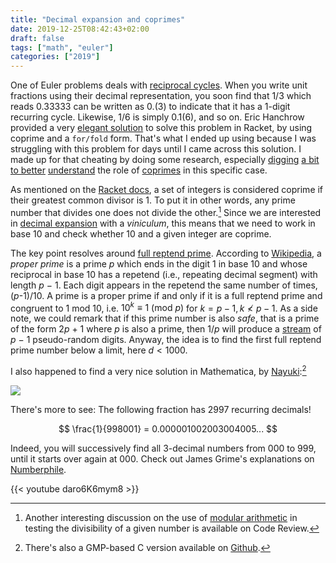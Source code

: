 ```yaml
---
title: "Decimal expansion and coprimes"
date: 2019-12-25T08:42:43+02:00
draft: false
tags: ["math", "euler"]
categories: ["2019"]
---
```


One of Euler problems deals with [reciprocal cycles](https://projecteuler.net/problem=26). When you write unit fractions using their decimal representation, you soon find that 1/3 which reads 0.33333 can be written as 0.(3) to indicate that it has a 1-digit recurring cycle. Likewise, 1/6 is simply 0.1(6), and so on. Eric Hanchrow provided a very [elegant solution](https://github.com/offby1/project-euler) to solve this problem in Racket, by using coprime and a `for/fold` form. That's what I ended up using because I was struggling with this problem for days until I came across this solution. I made up for that cheating by doing some research, especially [digging](https://artofmemory.com/wiki/Decimal_Representation_of_Fractions) [a bit](https://stackoverflow.com/questions/1315595/algorithm-for-detecting-repeating-decimals) [to better](https://math.stackexchange.com/questions/3362329/elementary-way-to-prove-that-if-n-and-10-are-coprime-then-1-n-has-no-tran) [understand](https://en.wikipedia.org/wiki/Multiplicative_group_of_integers_modulo_n) the role of [coprimes](https://en.m.wikipedia.org/wiki/Coprime_integers) in this specific case.

As mentioned on the [Racket docs](https://docs.racket-lang.org/math/number-theory.html#%28def._%28%28lib._math%2Fnumber-theory..rkt%29._coprime~3f%29%29), a set of integers is considered coprime if their greatest common divisor is 1. To put it in other words, any prime number that divides one does not divide the other.[^1] Since we are interested in [decimal expansion](http://mathworld.wolfram.com/DecimalExpansion.html) with a *viniculum*, this means that we need to work in base 10 and check whether 10 and a given integer are coprime. 

The key point resolves around [full reptend prime](https://en.wikipedia.org/wiki/Full_reptend_prime). According to [Wikipedia](https://en.wikipedia.org/wiki/Repeating_decimal), a *proper prime* is a prime *p* which ends in the digit 1 in base 10 and whose reciprocal in base 10 has a repetend (i.e., repeating decimal segment) with length *p* − 1. Each digit appears in the repetend the same number of times, (*p*-1)/10. A prime is a proper prime if and only if it is a full reptend prime and congruent to 1 mod 10, i.e. $10^k \equiv 1\ (\text{mod}\ p)$ for $k=p-1, k\nless p-1$. As a side note, we could remark that if this prime number is also *safe*, that is a prime of the form 2*p* + 1 where *p* is also a prime, then 1/*p* will produce a [stream](https://oeis.org/A000353) of *p* − 1 pseudo-random digits. Anyway, the idea is to find the first full reptend prime number below a limit, here $d < 1000$.

I also happened to find a very nice solution in Mathematica, by [Nayuki](https://www.nayuki.io/page/project-euler-solutions):[^2]

![](/img/2019-12-24-17-03-16.png)

There's more to see: The following fraction has 2997 recurring decimals!

$$ \frac{1}{998001} = 0.000001002003004005... $$

Indeed, you will successively find all 3-decimal numbers from 000 to 999, until it starts over again at 000. Check out James Grime's explanations on [Numberphile](http://www.numberphile.com/).

{{< youtube daro6K6mym8 >}}



[^1]: Another interesting discussion on the use of [modular arithmetic](https://codereview.stackexchange.com/a/52510) in testing the divisibility of a given number is available on Code Review.
[^2]: There's also a GMP-based C version available on [Github](https://github.com/eagletmt/project-euler-c/blob/master/20-29/problem26.c).